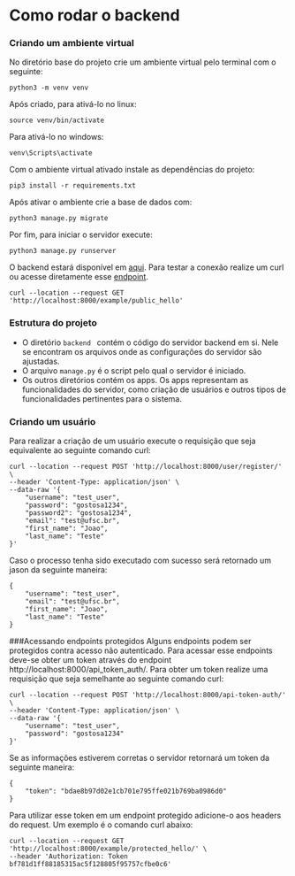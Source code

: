 # Como rodar o backend

### Criando um ambiente virtual
No diretório base do projeto crie um ambiente virtual pelo terminal com o seguinte:
```
python3 -m venv venv
```
Após criado, para ativá-lo no linux:
```
source venv/bin/activate
```
Para ativá-lo no windows:
```
venv\Scripts\activate
```
Com o ambiente virtual ativado instale as dependências do projeto:
```
pip3 install -r requirements.txt
```
Após ativar o ambiente crie a base de dados com:
```
python3 manage.py migrate
```
Por fim, para iniciar o servidor execute:
```
python3 manage.py runserver
```
O backend estará disponível em [aqui](http://localhost:8000/). Para testar a conexão realize um curl ou acesse
diretamente esse [endpoint](http://localhost:8000/example/public_hello/).
```
curl --location --request GET 'http://localhost:8000/example/public_hello'
```

### Estrutura do projeto
- O diretório `backend ` contém o código do servidor backend em si. Nele se encontram os arquivos onde
as configurações do servidor são ajustadas.
- O arquivo `manage.py` é o script pelo qual o servidor é iniciado.
- Os outros diretórios contém os apps. Os apps representam as funcionalidades do servidor, como criação de usuários e
outros tipos  de funcionalidades pertinentes para o sistema.

### Criando um usuário
Para realizar a criação de um usuário execute o requisição que seja equivalente ao seguinte
comando curl:
```
curl --location --request POST 'http://localhost:8000/user/register/' \
--header 'Content-Type: application/json' \
--data-raw '{
    "username": "test_user",
    "password": "gostosa1234",
    "password2": "gostosa1234",
    "email": "test@ufsc.br",
    "first_name": "Joao",
    "last_name": "Teste"
}'
```
Caso o processo tenha sido executado com sucesso será retornado um jason da seguinte maneira:
```
{
    "username": "test_user",
    "email": "test@ufsc.br",
    "first_name": "Joao",
    "last_name": "Teste"
}
```

###Acessando endpoints protegidos
Alguns endpoints podem ser protegidos contra acesso não autenticado. Para acessar esse endpoints
deve-se obter um token através do endpoint http://localhost:8000/api_token_auth/. Para obter um token
realize uma requisição que seja semelhante ao seguinte comando curl:
```
curl --location --request POST 'http://localhost:8000/api-token-auth/' \
--header 'Content-Type: application/json' \
--data-raw '{
    "username": "test_user",
    "password": "gostosa1234"
}'
```
Se as informações estiverem corretas o servidor retornará um token da seguinte maneira:
```
{
    "token": "bdae8b97d02e1cb701e795ffe021b769ba0986d0"
}
```
Para utilizar esse token em um endpoint protegido adicione-o aos headers do request. Um exemplo
é o comando curl abaixo:
```
curl --location --request GET 'http://localhost:8000/example/protected_hello/' \
--header 'Authorization: Token bf781d1ff88185315ac5f128805f95757cfbe0c6'
```
